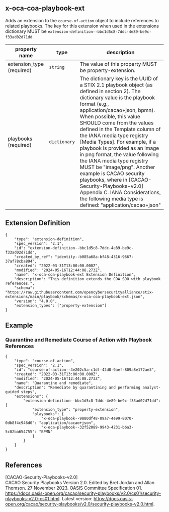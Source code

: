 ## x-oca-coa-playbook-ext

Adds an extension to the `course-of-action` object to include references to related playbooks. The key for this extension when used in the extensions dictionary MUST be `extension-definition--bbc1d5c8-7ddc-4e89-be9c-f33ad02d71dd`.

| property name | type | description |
| -- | -- | -- |
| extension_type (required) | `string` | The value of this property MUST be property-extension.
| playbooks (required) | `dictionary` | The dictionary key is the UUID of a STIX 2.1 playbook object (as defined in section 2). The dictionary value is the playbook format (e.g., application/cacao+json, bpmn). When possible, this value SHOULD come from the values defined in the Template column of the IANA media type registry [Media Types]. For example, if a playbook is provided as an image in png format, the value following the IANA media type registry MUST be "image/png". Another example is CACAO security playbooks, where in [CACAO-Security-Playbooks-v2.0] Appendix C. IANA Considerations, the following media type is defined: "application/cacao+json"

## Extension Definition

```
{
    "type": "extension-definition",
    "spec_version": "2.1",
    "id": "extension-definition--bbc1d5c8-7ddc-4e89-be9c-f33ad02d71dd",
    "created_by_ref": "identity--b085a68a-bf48-4316-9667-37af78cba894",
    "created": "2022-03-31T13:00:00.000Z",
    "modified": "2024-05-16T12:44:08.273Z",
    "name": "x-oca-coa-playbook-ext Extension Definition",
    "description": "This definition extends the COA SDO with playbook references.",
    "schema": "https://raw.githubusercontent.com/opencybersecurityalliance/stix-extensions/main/playbook/schemas/x-oca-coa-playbook-ext.json",
    "version": "4.0.0",
    "extension_types": ["property-extension"]
}
```

## Example

### Quarantine and Remediate Course of Action with Playbook References

```
{
    "type": "course-of-action",
    "spec_version": "2.1",
    "id": "course-of-action--4e202c5a-c1df-42d8-9aef-809a8e172ae3",
    "created": "2022-03-31T13:00:00.000Z",
    "modified": "2024-05-16T12:44:08.273Z",
    "name": "Quarantine and remediate",
    "description": "Remediate by quarantining and performing analyst-guided steps",
    "extensions": {
        "extension-definition--bbc1d5c8-7ddc-4e89-be9c-f33ad02d71dd": {
            "extension_type": "property-extension",
            "playbooks": {
                "x-oca-playbook--9880df48-09a7-4e99-8070-0db8f4c946d0": "application/cacao+json",
                "x-oca-playbook--32f52089-9943-4231-bba3-5c02ba654755": "BPMN"
            }
        }
    }
}
```

## References

[CACAO-Security-Playbooks-v2.0]\
CACAO Security Playbooks Version 2.0. Edited by Bret Jordan and Allan Thomson. 27 November 2023. OASIS Committee Specification 01. https://docs.oasis-open.org/cacao/security-playbooks/v2.0/cs01/security-playbooks-v2.0-cs01.html. Latest version: https://docs.oasis-open.org/cacao/security-playbooks/v2.0/security-playbooks-v2.0.html.